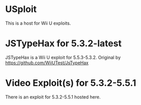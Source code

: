 # USploit 
This is a host for Wii U exploits.

# JSTypeHax for 5.3.2-latest
JSTypeHax is a Wii U exploit for 5.5.3-5.3.2. Original by https://github.com/WiiUTest/JsTypeHax

# Video Exploit(s) for 5.3.2-5.5.1
There is an exploit for 5.3.2-5.5.1 hosted here.
